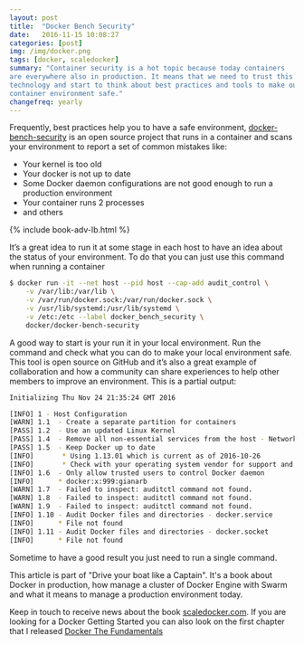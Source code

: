 ```yaml
---
layout: post
title:  "Docker Bench Security"
date:   2016-11-15 10:08:27
categories: [post]
img: /img/docker.png
tags: [docker, scaledocker]
summary: "Container security is a hot topic because today containers
are everywhere also in production. It means that we need to trust this
technology and start to think about best practices and tools to make our
container environment safe."
changefreq: yearly
---
```

Frequently, best practices help you to have a safe environment,
[docker-bench-security](https://github.com/docker/docker-bench-security) is an
open source project that runs in a container and scans your environment to
report a set of common mistakes like:

* Your kernel is too old
* Your docker is not up to date
* Some Docker daemon configurations are not good enough to run a production environment
* Your container runs 2 processes
* and others

<div class="post row">
  <div class="col-md-12">
      {% include book-adv-lb.html %}
  </div>
</div>

It’s a great idea to run it at some stage in each host to have an idea about
the status of your environment. To do that you can just use this command when
running a container

```bash
$ docker run -it --net host --pid host --cap-add audit_control \
    -v /var/lib:/var/lib \
    -v /var/run/docker.sock:/var/run/docker.sock \
    -v /usr/lib/systemd:/usr/lib/systemd \
    -v /etc:/etc --label docker_bench_security \
    docker/docker-bench-security
```

A good way to start is your run  it in your local environment. Run the command
and check what you can do to make your local environment safe.  This tool is
open source on GitHub and it’s also a great example of collaboration and how a
community can share experiences to help other members to improve an
environment.  This is a partial output:

```bash
Initializing Thu Nov 24 21:35:24 GMT 2016

[INFO] 1 - Host Configuration
[WARN] 1.1  - Create a separate partition for containers
[PASS] 1.2  - Use an updated Linux Kernel
[PASS] 1.4  - Remove all non-essential services from the host - Network
[PASS] 1.5  - Keep Docker up to date
[INFO]       * Using 1.13.01 which is current as of 2016-10-26
[INFO]       * Check with your operating system vendor for support and security maintenance for docker
[INFO] 1.6  - Only allow trusted users to control Docker daemon
[INFO]      * docker:x:999:gianarb
[WARN] 1.7  - Failed to inspect: auditctl command not found.
[WARN] 1.8  - Failed to inspect: auditctl command not found.
[WARN] 1.9  - Failed to inspect: auditctl command not found.
[INFO] 1.10 - Audit Docker files and directories - docker.service
[INFO]      * File not found
[INFO] 1.11 - Audit Docker files and directories - docker.socket
[INFO]      * File not found
```
Sometime to have a good result you just need to run a single command.

This article is part of "Drive your boat like a Captain". It's a book about
Docker in production, how manage a cluster of Docker Engine with Swarm and what
it means to manage a production environment today.

Keep in touch to receive news about the book
[scaledocker.com](http://scaledocker.com).  If you are looking for a Docker
Getting Started you can also look on the first chapter that I released [Docker
The
Fundamentals](http://localhost:4000/blog/docker-the-fundamentals)
